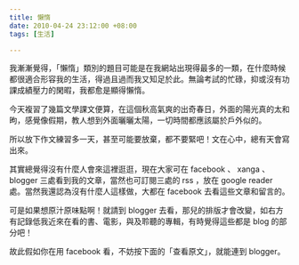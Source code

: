 ```yaml
---
title: 懶惰
date: 2010-04-24 23:12:00 +08:00
tags: [生活]

---
```


 我漸漸覺得，「懶惰」類別的題目可能是在我網站出現得最多的一類，在什麼時候都很適合形容我的生活，得過且過而我又知足於此。無論考試的忙碌，抑或沒有功課成績壓力的閑暇，我都愈是顯得懶惰。  
  
 今天複習了幾篇文學課文便算，在這個秋高氣爽的出奇春日，外面的陽光真的太和昫，感覺像假期，教人想到外面曬曬太陽，一切時間都應該屬於戶外似的。  
  
 所以放下作文練習多一天，甚至可能要放棄，都不要緊吧！文在心中，總有天會寫出來。  
  
 其實總覺得沒有什麼人會來這裡逛逛，現在大家可在 facebook 、 xanga 、 blogger 三處看到我的文章，當然也可訂閱三處的 rss ，放在 google reader 處。當然我還認為沒有什麼人這樣做，大都在 facebook 去看這些文章和留言的。  
  
 可是如果想原汁原味點啊！就請到 blogger 去看，那兒的排版才會改變，如右方有記錄低我近來在看的書、電影，與及聆聽的專輯，有時覺得這些都是 blog 的部分吧！  
  
 故此假如你在用 facebook 看，不妨按下面的「查看原文」，就能連到 blogger。
